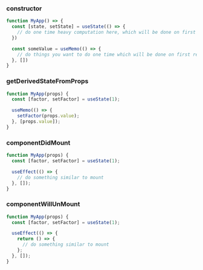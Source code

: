 ### constructor

```js
function MyApp() => {
  const [state, setState] = useState(() => {
    // do one time heavy computation here, which will be done on first render
  })

  const someValue = useMemo(() => {
    // do things you want to do one time which will be done on first render
  }, [])
}
```

### getDerivedStateFromProps

```js
function MyApp(props) {
  const [factor, setFactor] = useState(1);

  useMemo(() => {
    setFactor(props.value);
  }, [props.value]);
}
```

### componentDidMount

```js
function MyApp(props) {
  const [factor, setFactor] = useState(1);

  useEffect(() => {
    // do something similar to mount
  }, []);
}
```

### componentWillUnMount

```js
function MyApp(props) {
  const [factor, setFactor] = useState(1);

  useEffect(() => {
    return () => {
      // do something similar to mount
    };
  }, []);
}
```
